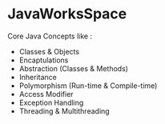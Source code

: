 # JavaWorksSpace
Core Java Concepts like :
- Classes & Objects
- Encaptulations
- Abstraction (Classes & Methods)
- Inheritance
- Polymorphism (Run-time & Compile-time)
- Access Modifier
- Exception Handling
- Threading & Multithreading
